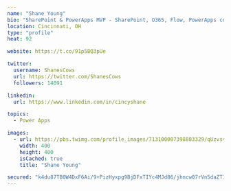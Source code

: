 ```yaml
---
name: "Shane Young"
bio: "SharePoint & PowerApps MVP - SharePoint, O365, Flow, PowerApps consulting? @PowerApps911 | Pure Snark? You found it."
location: Cincinnati, OH
type: "profile"
heat: 92

website: https://t.co/91p5BQ3pUe

twitter:
  username: ShanesCows
  url: https://twitter.com/ShanesCows
  followers: 14091

linkedin:
  url: https://www.linkedin.com/in/cincyshane

topics:
  - Power Apps

images:
  - url: https://pbs.twimg.com/profile_images/713100007398883329/qUzvsvQ3_400x400.jpg
    width: 400
    height: 400
    isCached: true
    title: "Shane Young"

secured: "k4du87TB0W4DxF6Ai/9+PizHyxpg9BjDFxTIYc4MJd86/jhncw07rVn5daZTIDSuYwM69I66VKVf1T3ydgRvQ6NZH0SrONuPprCM/bxpW467NcQoPDkNtUEypPiRMLdqCSiOZ/3pTzLbmdJj8qz7Z8NdCsvXChHKUY2ZpRyKeiuUx1BWIekDTHIL1O7bA+25lj466I2OkrdhFv/FprAddugzUEE0OUd9NIz+ittEEMjI5HproM/gGv5Czui8SPlxpBSndzhBsB4i2yyzUsBm+j5p7UXNkQgdLHkrXEHpvO42CfVFPuxIGnXe93lvK22XqIcBr0uU3fKJNKxAPrExDyfHYKM+QR8Od3skr3eXUATbzwZhcl8xzRN6UjLPObvo8Grd7Ez9qnuMSBsfg17CZAnB/AIOeZlTNuxv/hNInfY=;px5uiFDJFMihG6pBNUESlQ=="
---
```


